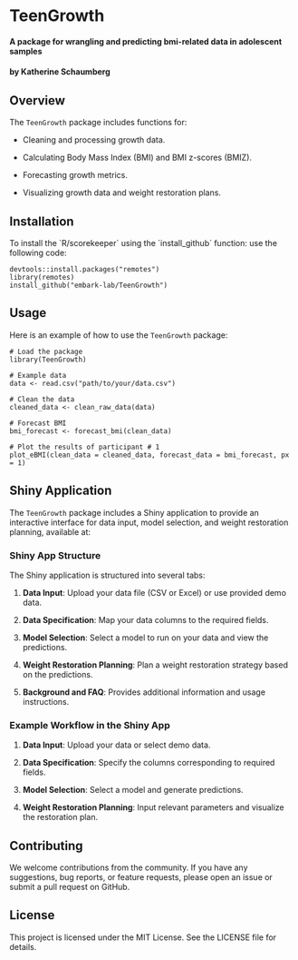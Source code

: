 # TeenGrowth

#### A package for wrangling and predicting bmi-related data in adolescent samples
#### by Katherine Schaumberg

## Overview

The `TeenGrowth` package includes functions for:

-   Cleaning and processing growth data.

-   Calculating Body Mass Index (BMI) and BMI z-scores (BMIZ).

-   Forecasting growth metrics.

-   Visualizing growth data and weight restoration plans.

## Installation

To install the \`R/scorekeeper\` using the \`install_github\` function: use the following code:

```
devtools::install.packages("remotes") 
library(remotes) 
install_github("embark-lab/TeenGrowth")
```

## Usage

Here is an example of how to use the `TeenGrowth` package:

``` 
# Load the package
library(TeenGrowth)

# Example data
data <- read.csv("path/to/your/data.csv")

# Clean the data
cleaned_data <- clean_raw_data(data)

# Forecast BMI
bmi_forecast <- forecast_bmi(clean_data)

# Plot the results of participant # 1
plot_eBMI(clean_data = cleaned_data, forecast_data = bmi_forecast, px = 1)
```

## Shiny Application

The `TeenGrowth` package includes a Shiny application to provide an interactive interface for data input, model selection, and weight restoration planning, available at:

### Shiny App Structure

The Shiny application is structured into several tabs:

1.  **Data Input**: Upload your data file (CSV or Excel) or use provided demo data.

2.  **Data Specification**: Map your data columns to the required fields.

3.  **Model Selection**: Select a model to run on your data and view the predictions.

4.  **Weight Restoration Planning**: Plan a weight restoration strategy based on the predictions.

5.  **Background and FAQ**: Provides additional information and usage instructions.

### Example Workflow in the Shiny App

1.  **Data Input**: Upload your data or select demo data.

2.  **Data Specification**: Specify the columns corresponding to required fields.

3.  **Model Selection**: Select a model and generate predictions.

4.  **Weight Restoration Planning**: Input relevant parameters and visualize the restoration plan.

## Contributing

We welcome contributions from the community. If you have any suggestions, bug reports, or feature requests, please open an issue or submit a pull request on GitHub.

## License

This project is licensed under the MIT License. See the LICENSE file for details.
